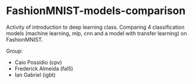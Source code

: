 # FashionMNIST-models-comparison
Activity of introduction to deep learning class. Comparing 4 classification models (machine learning, mlp, cnn and a model with transfer learning) on FashionMNIST.

Group:
- Caio Possídio (cpv)
- Frederick Almeida (fal5)
- Ian Gabriel (igbt)
